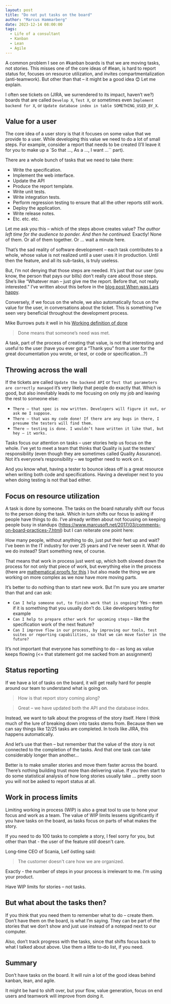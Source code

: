 ```yaml
---
layout: post
title: "Do not put tasks on the board"
author: "Marcus Hammarberg"
date: 2023-12-14 08:00:00
tags:
  - Life of a consultant
  - Kanban
  - Lean
  - Agile
---
```


A common problem I see on #kanban boards is that we are moving tasks, not stories. This misses one of the core ideas of #lean, is hard to report status for, focuses on resource utilization, and invites compartmentalization (anti-teamwork). But other than that – it might be a good idea 😊 
Let me explain. 

<!-- excerpt-end -->

I often see tickets on (JIRA, we surrendered to its impact, haven’t we?) boards that are called `Develop X`, `Test X`, or sometimes even `Implement backend for X`, or `Update database index in table SOMETHING_USED_BY_X`. 

## Value for a user

The core idea of a user story is that it focuses on some value that we provide to a user. While developing this value we need to do a lot of small steps. For example, consider a report that needs to be created (I’ll leave it for you to make up a `So that …, As a …, I want …`` part). 

There are a whole bunch of tasks that we need to take there:

- Write the specification.
- Implement the web interface.
- Update the API
- Produce the report template.
- Write unit tests.
- Write integration tests.
- Perform regression testing to ensure that all the other reports still work. 
- Deploy the application.
- Write release notes.
- Etc. etc. etc. 

Let me ask you this – which of the steps above creates value? *The author left time for the audience to ponder. And then he continued*: Exactly! None of them. Or all of them together. Or ... wait a minute here.  

That’s the sad reality of software development – each task contributes to a whole, whose value is not realized until a user uses it in production. Until then the feature, and all its sub-tasks, is truly useless. 

But, I’m not denying that those steps are needed. It’s just that our user (you know, the person that pays our bills) don’t really care about those steps. She’s like “Whatever man – just give me the report. Before that, not really interested.” I’ve written about this before in the [blog post When was Lars happy](https://www.marcusoft.net/2019/09/when-was-lars-happy.html). 

Conversely, if we focus on the whole, we also automatically focus on the value for the user, in conversations about the ticket. This is something I’ve seen very beneficial throughout the development process. 

Mike Burrows puts it well in his [Working definition of done](https://blog.agendashift.com/2016/05/25/a-good-working-definition-of-done/)

> Done means that someone’s need was met. 

A task, part of the process of creating that value, is not that interesting and useful to the user (have you ever got a “Thank you” from a user for the great documentation you wrote, or test, or code or specification…?)

## Throwing across the wall

If the tickets are called `Update the backend API` or `Test that parameters are correctly managed` it’s very likely that people do exactly that. Which is good, but also inevitably leads to me focusing on only my job and leaving the rest to someone else:

- `There – that spec is now written. Developers will figure it out, or ask me I suppose.`
- `There – that was my code done! If there are any bugs in there, I presume the testers will find them.`
- `There – testing is done. I wouldn’t have written it like that, but hey – it works.`

Tasks focus our attention on tasks – user stories help us focus on the whole.
I’ve yet to meet a team that thinks that Quality is just the testers' responsibility (even though they are sometimes called Quality Assurance). Not it’s everyone’s responsibility – we together need to work on it. 

And you know what, having a tester to bounce ideas off is a great resource when writing both code and specifications. Having a developer next to you when doing testing is not that bad either. 

## Focus on resource utilization

A task is done by someone. The tasks on the board naturally shift our focus to the person doing the task. Which in turn shifts our focus to asking if people have things to do. I’ve already written about not focusing on keeping people busy in standups (https://www.marcusoft.net/2017/03/comments-on-board-practices-7.html) but I can reiterate one point here:

How many people, without anything to do, just put their feet up and wait? I’ve been in the IT industry for over 25 years and I’ve never seen it. What do we do instead? Start something new, of course. 

That means that work in process just went up, which both slowed down the process for not only that piece of work, but everything else in the process (there are [mathematical proofs for this](https://en.wikipedia.org/wiki/Little%27s_law) ) but also made the thing we are working on more complex as we now have more moving parts. 

It’s better to do nothing than to start new work. But I’m sure you are smarter than that and can ask:

- `Can I help someone out, to finish work that is ongoing?` Yes – even if it is something that you usually don’t do. Like developers testing for example
- `Can I help to prepare other work for upcoming steps` – like the specification work of the next feature?
- `Can I improve flow in our process, by improving our tools, test suites or reporting capabilities, so that we can move faster in the future?`

It’s not important that everyone has something to do – as long as value keeps flowing (<= that statement got me sacked from an assignment)

## Status reporting

If we have a lot of tasks on the board, it will get really hard for people around our team to understand what is going on. 

> How is that report story coming along?

> Great – we have updated both the API and the database index.

Instead, we want to talk about the progress of the story itself. Here I think much of the lure of breaking down into tasks stems from. Because then we can say things like 12/25 tasks are completed. In tools like JIRA, this happens automatically. 

And let’s use that then – but remember that the value of the story is not connected to the completion of the tasks. And that one task can take considerably longer than another… 

Better is to make smaller stories and move them faster across the board. There’s nothing building trust more than delivering value. If you then start to do some statistical analysis of how long stories usually take … pretty soon you will not be asked to report status at all. 

## Work in process limits

Limiting working in process (WIP) is also a great tool to use to hone your focus and work as a team. The value of WIP limits lessens significantly if you have tasks on the board, as tasks focus on parts of what makes the story. 

If you need to do 100 tasks to complete a story, I feel sorry for you, but other than that - the user of the feature *still* doesn't care. 

Long-time CEO of Scania, Leif östling said:

> The customer doesn't care how we are organized.

Exactly - the number of steps in your process is irrelevant to me. I'm using your product. 

Have WIP limits for stories – not tasks. 

## But what about the tasks then?

If you think that you need them to remember what to do – create them. Don’t have them on the board, is what I’m saying. They can be part of the stories that we don’t show and just use instead of a notepad next to our computer. 

Also, don’t track progress with the tasks, since that shifts focus back to what I talked about above. Use them a little to-do list, if you need. 

## Summary

Don’t have tasks on the board. It will ruin a lot of the good ideas behind kanban, lean, and agile. 

It might be hard to shift over, but your flow, value generation, focus on end users and teamwork will improve from doing it. 